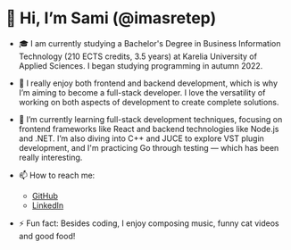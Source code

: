 # 👋 Hi, I’m Sami (@imasretep)

- 🎓 I am currently studying a Bachelor's Degree in Business Information Technology (210 ECTS credits, 3.5 years) at Karelia University of Applied Sciences. I began studying programming in autumn 2022.

- 👀 I really enjoy both frontend and backend development, which is why I’m aiming to become a full-stack developer. I love the versatility of working on both aspects of development to create complete solutions.

- 🌱 I’m currently learning full-stack development techniques, focusing on frontend frameworks like React and backend technologies like Node.js and .NET. I’m also diving into C++ and JUCE to explore VST plugin development, and I'm practicing Go through testing — which has been really interesting.

- 📫 How to reach me: 
   - [GitHub](https://github.com/imasretep)
   - [LinkedIn](https://www.linkedin.com/in/imasretep)

- ⚡ Fun fact: Besides coding, I enjoy composing music, funny cat videos and good food!


<!---
imasretep/imasretep is a ✨ special ✨ repository because its `README.md` (this file) appears on your GitHub profile.
You can click the Preview link to take a look at your changes.
--->
